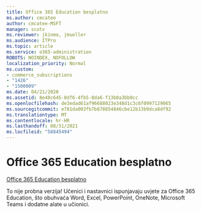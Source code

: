 ```yaml
---
title: Office 365 Education besplatno
ms.author: cmcatee
author: cmcatee-MSFT
manager: scotv
ms.reviewer: jkinma, jmueller
ms.audience: ITPro
ms.topic: article
ms.service: o365-administration
ROBOTS: NOINDEX, NOFOLLOW
localization_priority: Normal
ms.custom:
- commerce_subscriptions
- "1426"
- "1500009"
ms.date: 04/21/2020
ms.assetid: 8e48c645-8df6-4fb5-8da6-f13b0a3bb0cc
ms.openlocfilehash: de3edad61af96688023e348d1c3c6f0997129065
ms.sourcegitcommit: e781da003fb7b878854846cbe12b13b9dca8df92
ms.translationtype: MT
ms.contentlocale: hr-HR
ms.lasthandoff: 08/31/2021
ms.locfileid: "58845494"
---
```

# <a name="office-365-education-for-free"></a>Office 365 Education besplatno

[Office 365 Education besplatno](https://products.office.com/student/office-in-education?ms.officeurl=students)
  
To nije probna verzija! Učenici i nastavnici ispunjavaju uvjete za Office 365 Education, što obuhvaća Word, Excel, PowerPoint, OneNote, Microsoft Teams i dodatne alate u učionici.